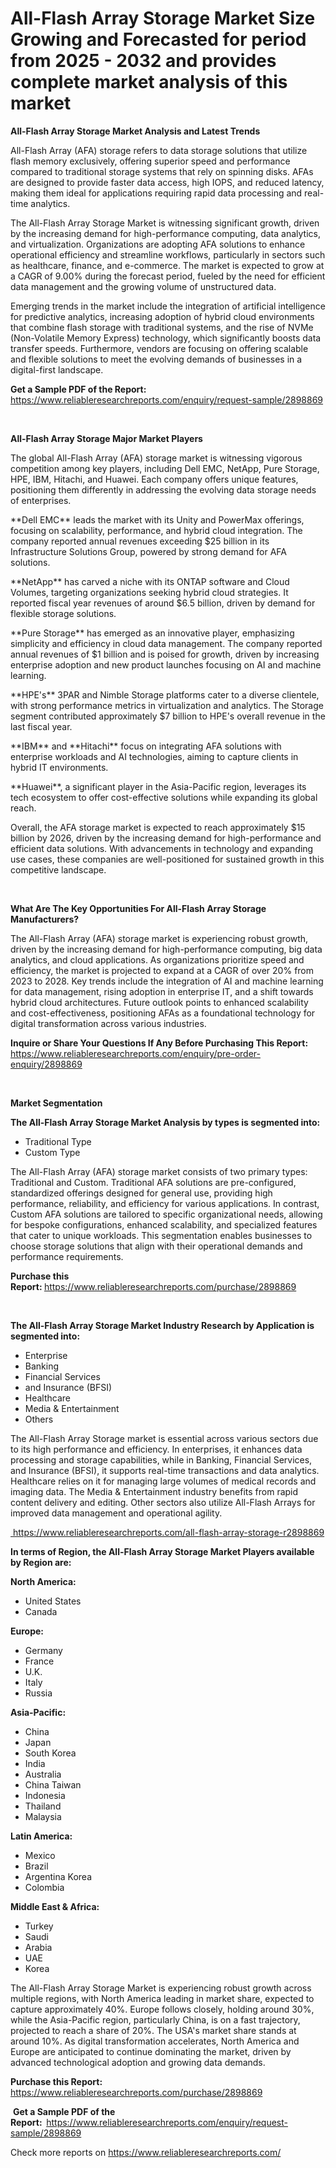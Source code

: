 <p><h1>All-Flash Array Storage Market Size Growing and Forecasted for period from 2025 - 2032 and provides complete market analysis of this market</h1></p><p><strong>All-Flash Array Storage Market Analysis and Latest Trends</strong></p>
<p><p>All-Flash Array (AFA) storage refers to data storage solutions that utilize flash memory exclusively, offering superior speed and performance compared to traditional storage systems that rely on spinning disks. AFAs are designed to provide faster data access, high IOPS, and reduced latency, making them ideal for applications requiring rapid data processing and real-time analytics.</p><p>The All-Flash Array Storage Market is witnessing significant growth, driven by the increasing demand for high-performance computing, data analytics, and virtualization. Organizations are adopting AFA solutions to enhance operational efficiency and streamline workflows, particularly in sectors such as healthcare, finance, and e-commerce. The market is expected to grow at a CAGR of 9.00% during the forecast period, fueled by the need for efficient data management and the growing volume of unstructured data.</p><p>Emerging trends in the market include the integration of artificial intelligence for predictive analytics, increasing adoption of hybrid cloud environments that combine flash storage with traditional systems, and the rise of NVMe (Non-Volatile Memory Express) technology, which significantly boosts data transfer speeds. Furthermore, vendors are focusing on offering scalable and flexible solutions to meet the evolving demands of businesses in a digital-first landscape.</p></p>
<p><strong>Get a Sample PDF of the Report:&nbsp;</strong> <a href="https://www.reliableresearchreports.com/enquiry/request-sample/2898869?utm_campaign=3557&utm_medium=2&utm_source=Github&utm_content=ia&utm_term=15032025&utm_id=all-flash-array-storage">https://www.reliableresearchreports.com/enquiry/request-sample/2898869</a></p>
<p>&nbsp;</p>
<p><strong>All-Flash Array Storage Major Market Players</strong></p>
<p><p>The global All-Flash Array (AFA) storage market is witnessing vigorous competition among key players, including Dell EMC, NetApp, Pure Storage, HPE, IBM, Hitachi, and Huawei. Each company offers unique features, positioning them differently in addressing the evolving data storage needs of enterprises.</p><p>**Dell EMC** leads the market with its Unity and PowerMax offerings, focusing on scalability, performance, and hybrid cloud integration. The company reported annual revenues exceeding $25 billion in its Infrastructure Solutions Group, powered by strong demand for AFA solutions.</p><p>**NetApp** has carved a niche with its ONTAP software and Cloud Volumes, targeting organizations seeking hybrid cloud strategies. It reported fiscal year revenues of around $6.5 billion, driven by demand for flexible storage solutions.</p><p>**Pure Storage** has emerged as an innovative player, emphasizing simplicity and efficiency in cloud data management. The company reported annual revenues of $1 billion and is poised for growth, driven by increasing enterprise adoption and new product launches focusing on AI and machine learning.</p><p>**HPE's** 3PAR and Nimble Storage platforms cater to a diverse clientele, with strong performance metrics in virtualization and analytics. The Storage segment contributed approximately $7 billion to HPE's overall revenue in the last fiscal year.</p><p>**IBM** and **Hitachi** focus on integrating AFA solutions with enterprise workloads and AI technologies, aiming to capture clients in hybrid IT environments.</p><p>**Huawei**, a significant player in the Asia-Pacific region, leverages its tech ecosystem to offer cost-effective solutions while expanding its global reach.</p><p>Overall, the AFA storage market is expected to reach approximately $15 billion by 2026, driven by the increasing demand for high-performance and efficient data solutions. With advancements in technology and expanding use cases, these companies are well-positioned for sustained growth in this competitive landscape.</p></p>
<p>&nbsp;</p>
<p><strong>What Are The Key Opportunities For All-Flash Array Storage Manufacturers?</strong></p>
<p><p>The All-Flash Array (AFA) storage market is experiencing robust growth, driven by the increasing demand for high-performance computing, big data analytics, and cloud applications. As organizations prioritize speed and efficiency, the market is projected to expand at a CAGR of over 20% from 2023 to 2028. Key trends include the integration of AI and machine learning for data management, rising adoption in enterprise IT, and a shift towards hybrid cloud architectures. Future outlook points to enhanced scalability and cost-effectiveness, positioning AFAs as a foundational technology for digital transformation across various industries.</p></p>
<p><strong>Inquire or Share Your Questions If Any Before Purchasing This Report:</strong> <a href="https://www.reliableresearchreports.com/enquiry/pre-order-enquiry/2898869?utm_campaign=3557&utm_medium=2&utm_source=Github&utm_content=ia&utm_term=15032025&utm_id=all-flash-array-storage">https://www.reliableresearchreports.com/enquiry/pre-order-enquiry/2898869</a></p>
<p>&nbsp;</p>
<p><strong>Market Segmentation</strong></p>
<p><strong>The All-Flash Array Storage Market Analysis by types is segmented into:</strong></p>
<p><ul><li>Traditional Type</li><li>Custom Type</li></ul></p>
<p><p>The All-Flash Array (AFA) storage market consists of two primary types: Traditional and Custom. Traditional AFA solutions are pre-configured, standardized offerings designed for general use, providing high performance, reliability, and efficiency for various applications. In contrast, Custom AFA solutions are tailored to specific organizational needs, allowing for bespoke configurations, enhanced scalability, and specialized features that cater to unique workloads. This segmentation enables businesses to choose storage solutions that align with their operational demands and performance requirements.</p></p>
<p><strong>Purchase this Report:&nbsp;</strong><a href="https://www.reliableresearchreports.com/purchase/2898869?utm_campaign=3557&utm_medium=2&utm_source=Github&utm_content=ia&utm_term=15032025&utm_id=all-flash-array-storage">https://www.reliableresearchreports.com/purchase/2898869</a></p>
<p>&nbsp;</p>
<p><strong>The All-Flash Array Storage Market Industry Research by Application is segmented into:</strong></p>
<p><ul><li>Enterprise</li><li>Banking</li><li>Financial Services</li><li>and Insurance (BFSI)</li><li>Healthcare</li><li>Media & Entertainment</li><li>Others</li></ul></p>
<p><p>The All-Flash Array Storage market is essential across various sectors due to its high performance and efficiency. In enterprises, it enhances data processing and storage capabilities, while in Banking, Financial Services, and Insurance (BFSI), it supports real-time transactions and data analytics. Healthcare relies on it for managing large volumes of medical records and imaging data. The Media & Entertainment industry benefits from rapid content delivery and editing. Other sectors also utilize All-Flash Arrays for improved data management and operational agility.</p></p>
<p><a href="https://www.reliableresearchreports.com/all-flash-array-storage-r2898869?utm_campaign=3557&utm_medium=2&utm_source=Github&utm_content=ia&utm_term=15032025&utm_id=all-flash-array-storage">&nbsp;https://www.reliableresearchreports.com/all-flash-array-storage-r2898869</a></p>
<p><strong>In terms of Region, the All-Flash Array Storage Market Players available by Region are:</strong></p>
<p>
    <p> <strong> North America: </strong>
        <ul>
            <li>United States</li>
            <li>Canada</li>
        </ul>
        </p> 
    <p> <strong> Europe: </strong>
        <ul>
            <li>Germany</li>
            <li>France</li>
            <li>U.K.</li>
            <li>Italy</li>
            <li>Russia</li>
        </ul>
        </p> 
    <p> <strong> Asia-Pacific: </strong>
        <ul>
            <li>China</li>
            <li>Japan</li>
            <li>South Korea</li>
            <li>India</li>
            <li>Australia</li>
            <li>China Taiwan</li>
            <li>Indonesia</li>
            <li>Thailand</li>
            <li>Malaysia</li>
        </ul>
        </p> 
    <p> <strong> Latin America: </strong>
        <ul>
            <li>Mexico</li>
            <li>Brazil</li>
            <li>Argentina Korea</li>
            <li>Colombia</li>
        </ul>
        </p> 
    <p> <strong> Middle East & Africa: </strong>
        <ul>
            <li>Turkey</li>
            <li>Saudi</li>
            <li>Arabia</li>
            <li>UAE</li>
            <li>Korea</li>
        </ul>
    </p>
    </p>
<p><p>The All-Flash Array Storage Market is experiencing robust growth across multiple regions, with North America leading in market share, expected to capture approximately 40%. Europe follows closely, holding around 30%, while the Asia-Pacific region, particularly China, is on a fast trajectory, projected to reach a share of 20%. The USA's market share stands at around 10%. As digital transformation accelerates, North America and Europe are anticipated to continue dominating the market, driven by advanced technological adoption and growing data demands.</p></p>
<p><strong>Purchase this Report: </strong><a href="https://www.reliableresearchreports.com/purchase/2898869?utm_campaign=3557&utm_medium=2&utm_source=Github&utm_content=ia&utm_term=15032025&utm_id=all-flash-array-storage">https://www.reliableresearchreports.com/purchase/2898869</a></p>
<p>&nbsp;<strong>Get a Sample PDF of the Report:&nbsp;&nbsp;</strong><a href="https://www.reliableresearchreports.com/enquiry/request-sample/2898869?utm_campaign=3557&utm_medium=2&utm_source=Github&utm_content=ia&utm_term=15032025&utm_id=all-flash-array-storage">https://www.reliableresearchreports.com/enquiry/request-sample/2898869</a></p>
<p><strong></strong></p>
<p>Check more reports on <a href="https://www.reliableresearchreports.com/?utm_campaign=3557&utm_medium=2&utm_source=Github&utm_content=ia&utm_term=15032025&utm_id=all-flash-array-storage">https://www.reliableresearchreports.com/</a></p>